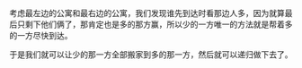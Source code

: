 考虑最左边的公寓和最右边的公寓，我们发现谁先到达时看那边人多，因为就算最后只剩下他们俩了，那肯定也是多的那方赢，所以少的一方唯一的方法就是帮着多的一方尽快到达。
	
于是我们就可以让少的那一方全部搬家到多的那一方，然后就可以递归做下去了。